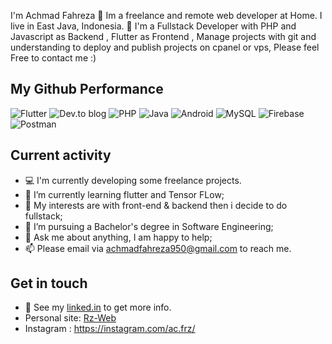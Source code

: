 
I'm Achmad Fahreza 👨 Im a freelance and remote web developer at Home. I live in East Java, Indonesia. 🙌 I'm a Fullstack Developer with PHP and Javascript as Backend , Flutter as Frontend , Manage projects with git and understanding to deploy and publish projects on cpanel or vps, Please feel Free to contact me :)

## My Github Performance

![Flutter](https://img.shields.io/badge/Flutter-%2302569B.svg?style=for-the-badge&logo=Flutter&logoColor=white)
![Dev.to blog](https://img.shields.io/badge/dev.to-0A0A0A?style=for-the-badge&logo=dev.to&logoColor=white)
![PHP](https://img.shields.io/badge/php-%23777BB4.svg?style=for-the-badge&logo=php&logoColor=white)
![Java](https://img.shields.io/badge/java-%23ED8B00.svg?style=for-the-badge&logo=java&logoColor=white)
![Android](https://img.shields.io/badge/Android-3DDC84?style=for-the-badge&logo=android&logoColor=white)
![MySQL](https://img.shields.io/badge/mysql-%2300f.svg?style=for-the-badge&logo=mysql&logoColor=white)
![Firebase](https://img.shields.io/badge/firebase-%23039BE5.svg?style=for-the-badge&logo=firebase)
![Postman](https://img.shields.io/badge/Postman-FF6C37?style=for-the-badge&logo=postman&logoColor=white)

## Current activity

- 💻 I'm currently developing some freelance projects.
- 📖 I’m currently learning flutter and Tensor FLow;
- 🤔 My interests are with front-end & backend then i decide to do fullstack;
- 💼 I’m pursuing a Bachelor's degree in Software Engineering;
- 💬 Ask me about anything, I am happy to help;
- 📫 Please email via achmadfahreza950@gmail.com to reach me.


## Get in touch

- 📝 See my <a href="https://www.linkedin.com/in/acfahreza/">linked.in</a> to get more info.
- Personal site: [Rz-Web](https://achreza.github.io/Rz-Web/)
- Instagram : https://instagram.com/ac.frz/



  
